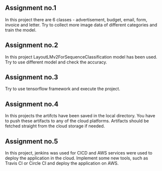 ## Assignment no.1
In this project there are 6 classes - advertisement, budget, email, form, invoice and letter. Try to collect more image data of different categories and train the model.

## Assignment no.2
In this project LayoutLMv2ForSequenceClassification model has been used. Try to use different model and check the accuracy.

## Assignment no.3
Try to use tensorflow framework and execute the project.

## Assignment no.4
In this projects the artifcts have been saved in the local directory. You have to push these artifacts to any of the cloud platforms. Artifacts should be fetched straight from the cloud storage if needed.

## Assignment no.5
In this project, jenkins was used for CICD and AWS services were used to deploy the application in the cloud. Implement some new tools, such as Travis CI or Circle CI and deploy the application on AWS.